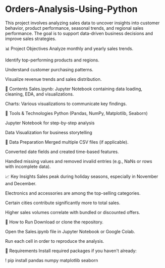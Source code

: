# Orders-Analysis-Using-Python
This project involves analyzing sales data to uncover insights into customer behavior, product performance, seasonal trends, and regional sales performance. The goal is to support data-driven business decisions and improve sales strategies.

📊 Project Objectives
Analyze monthly and yearly sales trends.

Identify top-performing products and regions.

Understand customer purchasing patterns.

Visualize revenue trends and sales distribution.

📁 Contents
Sales.ipynb: Jupyter Notebook containing data loading, cleaning, EDA, and visualizations.

Charts: Various visualizations to communicate key findings.

🔧 Tools & Technologies
Python (Pandas, NumPy, Matplotlib, Seaborn)

Jupyter Notebook for step-by-step analysis

Data Visualization for business storytelling

🧹 Data Preparation
Merged multiple CSV files (if applicable).

Converted date fields and created time-based features.

Handled missing values and removed invalid entries (e.g., NaNs or rows with incomplete data).

📈 Key Insights
Sales peak during holiday seasons, especially in November and December.

Electronics and accessories are among the top-selling categories.

Certain cities contribute significantly more to total sales.

Higher sales volumes correlate with bundled or discounted offers.

🚀 How to Run
Download or clone the repository.

Open the Sales.ipynb file in Jupyter Notebook or Google Colab.

Run each cell in order to reproduce the analysis.

📌 Requirements
Install required packages if you haven't already:

! pip install pandas numpy matplotlib seaborn
